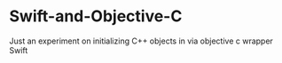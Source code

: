 # Swift-and-Objective-C

Just an experiment on initializing C++ objects in via objective c wrapper Swift


